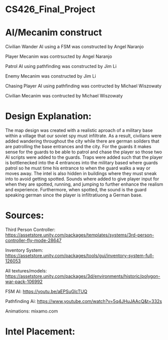 # CS426_Final_Project


# AI/Mecanim construct

Civilian Wander AI using a FSM was constructed by Angel Naranjo

Player Mecanim was contrsucted by Angel Naranjo

Patrol AI using pathfinding was constructed by Jim Li

Enemy Mecanim was constructed by Jim Li

Chasing Player AI using pathfinding was contructed by Michael Wiszowaty

Civilian Mecanim was contructed by Michael Wiszowaty

# Design Explanation:
The map design was created with a realistic aproach of a military base within a village that our soviet spy must infiltrate.
As a result, civilians were added wandering throughout the city while there are german soilders that are patrolling the base entrances and the city. For the guards it makes sense for the guards to be able to patrol and chase the player so those two AI scripts were added to the guards. Traps were added such that the player is bottlenecked into the 4 entrances into the military based where guards patrol so he must time his entrance to when the guard walks a way or moves away. The intel is also hidden in buildings where they must sneak into to avoid getting spotted. Sounds where added to give player input for when they are spotted, running, and jumping to further enhance the realism and experience. Furthermore, when spotted, the sound is the guard speaking german since the player is infiltratiuong a German base.

# Sources:
Third Person Controller: https://assetstore.unity.com/packages/templates/systems/3rd-person-controller-fly-mode-28647

Inventory System: https://assetstore.unity.com/packages/tools/gui/inventory-system-full-126053

All textures/models: https://assetstore.unity.com/packages/3d/environments/historic/polygon-war-pack-106992

FSM AI: https://youtu.be/aEPSuGlcTUQ
 
Pathfinding Ai: https://www.youtube.com/watch?v=5q4JHuJAAcQ&t=332s
 
Animations: mixamo.com

# Intel Placement:

